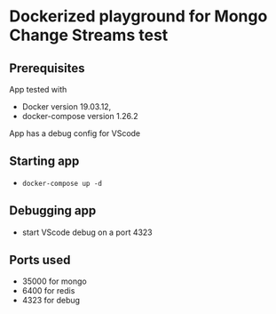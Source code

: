 # Dockerized playground for Mongo Change Streams test

## Prerequisites

App tested with

- Docker version 19.03.12,
- docker-compose version 1.26.2

App has a debug config for VScode

## Starting app

- ```docker-compose up -d```

## Debugging app

- start VScode debug on a port 4323

## Ports used

- 35000 for mongo
- 6400 for redis
- 4323 for debug
